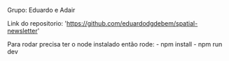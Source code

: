 Grupo: 
    Eduardo e Adair

Link do repositorio:
    'https://github.com/eduardodgdebem/spatial-newsletter'

Para rodar precisa ter o node instalado então rode:
    - npm install
    - npm run dev

